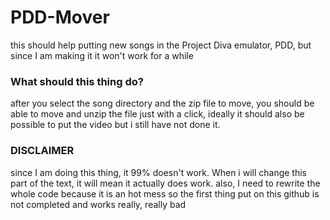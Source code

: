 # PDD-Mover
this should help putting new songs in the Project Diva emulator, PDD, but since I am making it it won't work for a while

### What should this thing do?
after you select the song directory and the zip file to move, you should be able to move and unzip the file just with a click, ideally it should also be possible
to put the video but i still have not done it.

### DISCLAIMER
since I am doing this thing, it 99% doesn't work. When i will change this part of the text, it will mean it actually does work.
also, I need to rewrite the whole code because it is an hot mess so the first thing put on this github is not completed and works really, really bad
